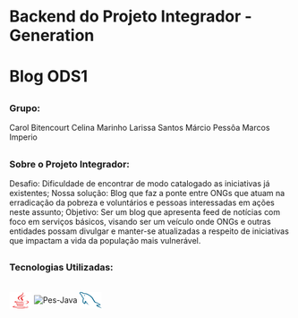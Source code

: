 # Backend do Projeto Integrador - Generation

##

# Blog ODS1

##

### Grupo:
Carol Bitencourt
Celina Marinho
Larissa Santos
Márcio Pessôa
Marcos Imperio

##

### Sobre o Projeto Integrador:

Desafio: Dificuldade de encontrar de modo catalogado as iniciativas já existentes; 
Nossa solução: Blog que faz a ponte entre ONGs que atuam na erradicação da pobreza e voluntários e pessoas interessadas em ações neste assunto;
Objetivo: Ser um blog que apresenta feed de notícias com foco em serviços básicos, visando ser um veículo onde ONGs e  outras entidades possam 
divulgar e manter-se atualizadas a respeito de iniciativas que impactam a vida da população mais vulnerável.

##

### Tecnologias Utilizadas:

<div style="display: inline_block"><br>
<img align="center" alt="Pes-Java" height="30" width="40" src="https://raw.githubusercontent.com/devicons/devicon/master/icons/java/java-plain.svg">
<img align="center" alt="Pes-Java" height="30" width="40" src="https://user-images.githubusercontent.com/33158051/103925017-e7673b80-50e4-11eb-9379-ceb82e3f382c.png">
<img align="center" alt="Pes-Csharp" height="30" width="40" src="https://raw.githubusercontent.com/devicons/devicon/master/icons/mysql/mysql-plain.svg">
<div>
